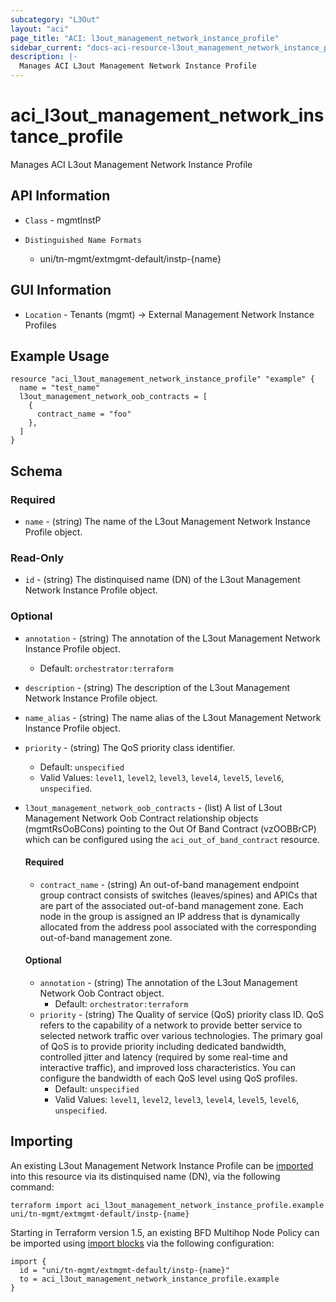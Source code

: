 ```yaml
---
subcategory: "L3Out"
layout: "aci"
page_title: "ACI: l3out_management_network_instance_profile"
sidebar_current: "docs-aci-resource-l3out_management_network_instance_profile"
description: |-
  Manages ACI L3out Management Network Instance Profile
---
```


# aci_l3out_management_network_instance_profile #

Manages ACI L3out Management Network Instance Profile

## API Information ##

* `Class` - mgmtInstP

* `Distinguished Name Formats`
  - uni/tn-mgmt/extmgmt-default/instp-{name}

## GUI Information ##

* `Location` - Tenants (mgmt) -> External Management Network Instance Profiles

## Example Usage ##

```hcl
resource "aci_l3out_management_network_instance_profile" "example" {
  name = "test_name"
  l3out_management_network_oob_contracts = [
    {
      contract_name = "foo"
    },
  ]
}
```

## Schema

### Required

* `name` - (string) The name of the L3out Management Network Instance Profile object.

### Read-Only

* `id` - (string) The distinquised name (DN) of the L3out Management Network Instance Profile object.

### Optional
  
* `annotation` - (string) The annotation of the L3out Management Network Instance Profile object.
  - Default: `orchestrator:terraform`
* `description` - (string) The description of the L3out Management Network Instance Profile object.
* `name_alias` - (string) The name alias of the L3out Management Network Instance Profile object.
* `priority` - (string) The QoS priority class identifier.
  - Default: `unspecified`
  - Valid Values: `level1`, `level2`, `level3`, `level4`, `level5`, `level6`, `unspecified`.

* `l3out_management_network_oob_contracts` - (list) A list of L3out Management Network Oob Contract relationship objects (mgmtRsOoBCons) pointing to the Out Of Band Contract (vzOOBBrCP) which can be configured using the `aci_out_of_band_contract` resource.
  #### Required
  
  * `contract_name` - (string) An out-of-band management endpoint group contract consists of switches (leaves/spines) and APICs that are part of the associated out-of-band management zone. Each node in the group is assigned an IP address that is dynamically allocated from the address pool associated with the corresponding out-of-band management zone.

  #### Optional
    
  * `annotation` - (string) The annotation of the L3out Management Network Oob Contract object.
    - Default: `orchestrator:terraform`
  * `priority` - (string) The Quality of service (QoS) priority class ID. QoS refers to the capability of a network to provide better service to selected network traffic over various technologies. The primary goal of QoS is to provide priority including dedicated bandwidth, controlled jitter and latency (required by some real-time and interactive traffic), and improved loss characteristics. You can configure the bandwidth of each QoS level using QoS profiles.
    - Default: `unspecified`
    - Valid Values: `level1`, `level2`, `level3`, `level4`, `level5`, `level6`, `unspecified`.

## Importing ##

An existing L3out Management Network Instance Profile can be [imported](https://www.terraform.io/docs/import/index.html) into this resource via its distinquised name (DN), via the following command:

```
terraform import aci_l3out_management_network_instance_profile.example uni/tn-mgmt/extmgmt-default/instp-{name}
```

Starting in Terraform version 1.5, an existing BFD Multihop Node Policy can be imported 
using [import blocks](https://developer.hashicorp.com/terraform/language/import) via the following configuration:

```
import {
  id = "uni/tn-mgmt/extmgmt-default/instp-{name}"
  to = aci_l3out_management_network_instance_profile.example
}
```